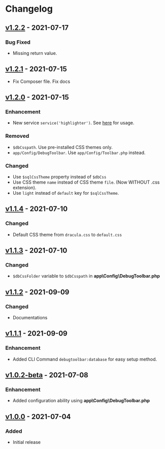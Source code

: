 # Changelog

## [v1.2.2](https://github.com/nfaiz/ci4-debug-toolbar/compare/v1.2.1...v1.2.2) - 2021-07-17

### Bug Fixed
- Missing return value.


## [v1.2.1](https://github.com/nfaiz/ci4-debug-toolbar/compare/v1.2.0...v1.2.1) - 2021-07-15

- Fix Composer file. Fix docs

## [v1.2.0](https://github.com/nfaiz/ci4-debug-toolbar/compare/v1.1.4...v1.2.0) - 2021-07-15

### Enhancement

- New service `service('highlighter')`. See [here](README.md#utilities) for usage.

### Removed

- `$dbCsspath`. Use pre-installed CSS themes only.
- `app/Config/DebugToolbar`. Use `app/Config/Toolbar.php` instead.

### Changed

- Use `$sqlCssTheme` property instead of `$dbCss`
- Use CSS theme `name` instead of CSS theme `file`. (Now WITHOUT .css extension).
- Use `light` instead of `default` key for `$sqlCssTheme`.


## [v1.1.4](https://github.com/nfaiz/ci4-debug-toolbar/compare/v1.1.3...v1.1.4) - 2021-07-10

### Changed

- Default CSS theme from `dracula.css` to `default.css`


## [v1.1.3](https://github.com/nfaiz/ci4-debug-toolbar/compare/v1.1.2...v1.1.3) - 2021-07-10

### Changed

- `$dbCssFolder` variable to `$dbCsspath` in **app\Config\DebugToolbar.php**


## [v1.1.2](https://github.com/nfaiz/ci4-debug-toolbar/compare/v1.1.1...v1.1.2) - 2021-09-09

### Changed

- Documentations


## [v1.1.1](https://github.com/nfaiz/ci4-debug-toolbar/compare/v1.0.2-beta...v1.1.1) - 2021-09-09

### Enhancement

- Added CLI Command `debugtoolbar:database` for easy setup method.


## [v1.0.2-beta](https://github.com/nfaiz/ci4-debug-toolbar/compare/v1.0.0...v1.0.2-beta) - 2021-07-08

### Enhancement

- Added configuration ability using **app\Config\DebugToolbar.php**


## [v1.0.0](https://github.com/nfaiz/ci4-debug-toolbar/releases/tag/v1.0.0) - 2021-07-04

### Added

- Initial release
